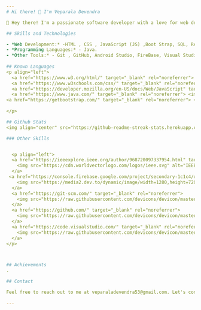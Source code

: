 ```yaml
---
# Hi there! 👋 I'm Veparala Devendra

👋 Hey there! I'm a passionate software developer with a love for web development, programming, and creative multimedia projects.I enjoy turning complex problems into clean, efficient code and intuitive user experiences.From building responsive web apps to exploring new technologies, I'm always learning and experimenting.My work reflects a blend of creativity, logic, and curiosity.Check out my projects below and feel free to connect or collaborate! 🚀

## Skills and Technologies

- *Web Development:* -HTML , CSS , JavaScript (JS) ,Boot Strap, SQL, React and MongoDB.
- *Programming Languages:* - Java.
- *Other Tools:* - Git , GitHub, Android Studio, FireBase, Visual Studio Code (VS Code).
  
## Known Languages
<p align="left">
  <a href="https://www.w3.org/html/" target="_blank" rel="noreferrer"> <img src="https://raw.githubusercontent.com/devicons/devicon/master/icons/html5/html5-original-wordmark.svg" alt="html5" width="40" height="40"/> </a>
  <a href="https://www.w3schools.com/css/" target="_blank" rel="noreferrer"> <img src="https://raw.githubusercontent.com/devicons/devicon/master/icons/css3/css3-original-wordmark.svg" alt="css3" width="40" height="40"/> </a>
  <a href="https://developer.mozilla.org/en-US/docs/Web/JavaScript" target="_blank" rel="noreferrer"> <img src="https://raw.githubusercontent.com/devicons/devicon/master/icons/javascript/javascript-original.svg" alt="javascript" width="40" height="40"/> </a>
  <a href="https://www.java.com/" target="_blank" rel="noreferrer"> <img src="https://raw.githubusercontent.com/devicons/devicon/master/icons/java/java-original-wordmark.svg" alt="java" width="40" height="40"/> 
<a href="https://getbootstrap.com/" target="_blank" rel="noreferrer"> <img src="https://icons.getbootstrap.com/assets/img/icons-hero.png" alt="Bootstrap" width="40" height="40"/> </a>
 
</p>

## Github Stats
<img align="center" src="https://github-readme-streak-stats.herokuapp.com/?user=VEPARALADEVENDRA&theme=vision-friendly-dark&hide_border=false" alt="VEPARALADEVENDRA"/>

### Other Skills


  <p align="left">
  <a href="https://ieeexplore.ieee.org/author/968720097337954.html" target="_blank" rel="noreferrer">
    <img src="https://cdn.worldvectorlogo.com/logos/ieee.svg" alt="IEEE Xplore" width="40" height="40"/>
  </a>
 <a href="https://console.firebase.google.com/project/secondary-1c1c4/overview.html" target="_blank" rel="noreferrer">
    <img src="https://media2.dev.to/dynamic/image/width=1280,height=720,fit=cover,gravity=auto,format=auto/https%3A%2F%2Fdev-to-uploads.s3.amazonaws.com%2Fuploads%2Farticles%2Fbilz9pg5y8l7t9te1818.png" alt="photoshop" width="40" height="40"/>
  </a>
  <a href="https://git-scm.com/" target="_blank" rel="noreferrer">
    <img src="https://raw.githubusercontent.com/devicons/devicon/master/icons/git/git-original-wordmark.svg" alt="git" width="40" height="40"/>
  </a>
  <a href="https://github.com/" target="_blank" rel="noreferrer">
    <img src="https://raw.githubusercontent.com/devicons/devicon/master/icons/github/github-original-wordmark.svg" alt="github" width="40" height="40"/>
  </a>
  <a href="https://code.visualstudio.com/" target="_blank" rel="noreferrer">
    <img src="https://raw.githubusercontent.com/devicons/devicon/master/icons/vscode/vscode-original-wordmark.svg" alt="vscode" width="40" height="40"/>
  </a>
</p>



## Achievements
.

## Contact

Feel free to reach out to me at veparaladevendra53@gmail.com. Let's connect and collaborate!

---
```

